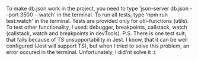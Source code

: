 To make db.json work in the project, you need to type 'json-server db.json --port 3500 --watch' in the terminal.
To run all tests, type 'npm run test:watch' in the terminal.
Tests are provided only for util-functions (utils).
To test other functionality, I used: debugger, breakpoints, callstack, watch (callstack, watch and breakpoints in devTools).
P.S. There is one test suit, that fails because of TS unsupportability in Jest. I know, that it can be well configured (Jest will support TS), but when I tried to solve this problem, an error occured in the terminal. Unfortunately, I did'nt solve it :(
